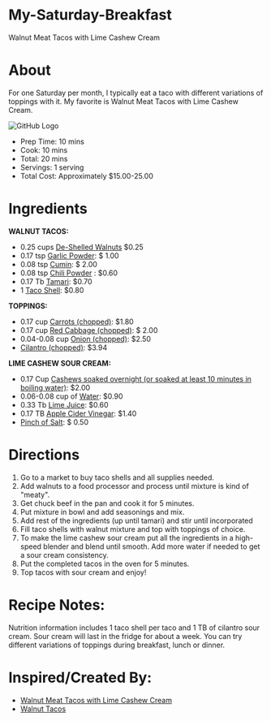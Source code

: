 # My-Saturday-Breakfast
Walnut Meat Tacos with Lime Cashew Cream

 # About
 
For one Saturday per month, I typically eat a taco with different variations of toppings with it. My favorite is Walnut Meat Tacos with Lime Cashew Cream.


![GitHub Logo](https://www.vnutritionandwellness.com/wp-content/uploads/2016/06/walnut-meat-tacos1-1.jpg)

 - Prep Time: 10 mins
 - Cook: 10 mins
 - Total: 20 mins
 - Servings: 1 serving
 - Total Cost: Approximately $15.00-25.00

# Ingredients

**WALNUT TACOS:**

 - 0.25 cups [De-Shelled Walnuts](https://www.google.com/shopping/product/2416399011238086562?q=de-shelled%20walnuts:&safe=strict&rlz=1C1CHBF_enUS760US760&sxsrf=ACYBGNSSMXsehCag49y7mUPOL6LnZ_CZbg:1569592641761&biw=2560&bih=1329&prds=epd:3954701486283304678,prmr:3&sa=X&ved=0ahUKEwiH1P7ClPHkAhVHuVkKHRZvA0cQ8wIIzAQ) $0.25
 - 0.17 tsp [Garlic Powder](https://www.vitacart.com/kirkland-granulated-california-garlic.html?gclid=Cj0KCQjw5rbsBRCFARIsAGEYRwchcwVtxnAGI9Ps45yAh01ytN8bj0xhplQQIKg0Z4mdmoYff56pYa4aAofDEALw_wcB): $ 1.00
 - 0.08 tsp [Cumin](https://www.boxed.com/product/6892/mccormick-ground-cumin-14-oz.?pf=3&gid=6892&utm_purpose=all&utm_experiment=none&utm_ad_id=84250223054092&msclkid=5366f387c30e12f2c1d1ae09a2308e85&utm_source=bing&utm_medium=cpc&utm_campaign=Bing%7CShopping%7CNonBrand%7CMid%7CAll%7CAll&utm_term=4587849705868570&utm_content=6892%20-%20McCormick%20Ground%20Cumin): $ 2.00
 - 0.08 tsp [Chili Powder](https://nuts.com/cookingbaking/herbsspices/pepper/chili-powder.html?msclkid=4b88a7adc968128ccc7efa23abc4e0d2&utm_source=bing&utm_medium=cpc&utm_campaign=BPA%20-%20General%20-%20Cooking%20&%20Baking&utm_term=4580153131020138&utm_content=BPA%20General%20-%20Weak%20Item%7CNuts.com%7CCooking%20&%20Baking%7CC:50) : $0.60
 - 0.17 Tb [Tamari](https://www.amazon.com/Tamari-Sauce-Wheat-Free-Organic/dp/B0046IIXTW): $0.70
 - 1 [Taco Shell](https://www.boxed.com/product/1065/old-el-paso-taco-dinner-kit-3-hard-soft-shell-kits?pf=3&gid=1065&utm_purpose=all&utm_experiment=none&utm_ad_id=84318922749536&msclkid=cc301a39b11e101c5fd047b7d2e29691&utm_source=bing&utm_medium=cpc&utm_campaign=Bing%7CShopping%7CNonBrand%7CLow%7CAll%7CAll&utm_term=4587918425337640&utm_content=1065%20-%20Old%20El%20Paso%20Taco%20Dinner%20Kit): $0.80

**TOPPINGS:**

 - 0.17 cup [Carrots (chopped)](https://www.webstaurantstore.com/sliced-carrots-10-can/99993214.html?utm_source=bing&utm_medium=cpc&utm_campaign=Shopping%20HP&utm_term=4582764467318230&utm_content=Consumables): $1.80
 - 0.17 cup [Red Cabbage (chopped)](https://www.amazon.com/Davids-Garden-Seeds-Cabbage-Express/dp/B00E3IAGPO/ref=asc_df_B00E3IAGPO/?tag=bingshoppinga-20&linkCode=df0&hvadid=%7Bcreative%7D&hvpos=%7Badposition%7D&hvnetw=o&hvrand=%7Brandom%7D&hvpone=&hvptwo=&hvqmt=e&hvdev=c&hvdvcmdl=%7Bdevicemodel%7D&hvlocint=&hvlocphy=&hvtargid=pla-4583520382113110&psc=1): $ 2.00
 - 0.04-0.08 cup [Onion (chopped)](https://www.walmart.com/ip/McCormick-Chopped-Onion-15-5-oz/103118041?sourceid=csebr0319ff43e6752842e18fe553b7a5e5a652&wmlspartner=bizratecom&affcmpid=3506831397&tmode=0000&veh=cse&szredirectid=15696145613080079364710090301008005): $2.50
 - [Cilantro (chopped)](https://www.walmart.com/ip/McCormick-Cilantro-Leaves-0-5-oz/10535043?wl13=2122&selectedSellerId=0&adid=22222222222009104769&wmlspartner=wmtlabs&wl0=e&wl1=o&wl2=c&wl3=10370649841&wl4=pla-1105710638663:aud-807615483&wl12=10535043_0&wl14=cilantro%20%28chopped%29&veh=sem&msclkid=fae89976b69514b8587ec4f8dd2831c0): $3.94

**LIME CASHEW SOUR CREAM:** 

 - 0.17 Cup [Cashews soaked overnight (or soaked at least 10 minutes in boiling water)](https://nouveauraw.com/raw-techniques/soaking-nuts-seeds-and-grains/cashews-soaked-drying/): $2.00
 - 0.06-0.08 cup of [Water](https://science.howstuffworks.com/environmental/earth/geophysics/h2o.htm): $0.90
 - 0.33 Tb [Lime Juice](https://www.amazon.com/Santa-Cruz-Organic-Juice-Ounces/dp/B000VHGMX6): $0.60
 - 0.17 TB [Apple Cider Vinegar](https://www.healthline.com/nutrition/6-proven-health-benefits-of-apple-cider-vinegar): $1.40
 - [Pinch of Salt](https://www.food.com/about/salt-359): $ 0.50

# Directions

1.  Go to a market to buy taco shells and all supplies needed.
2. Add walnuts to a food processor and process until mixture is kind of "meaty".
3. Get chuck beef in the pan and cook it for 5 minutes. 
4. Put mixture in bowl and add seasonings and mix.
5. Add rest of the ingredients (up until tamari) and stir until incorporated
6. Fill taco shells with walnut mixture and top with toppings of choice.
7. To make the lime cashew sour cream put all the ingredients in a high-speed blender and blend until smooth. Add more water if needed to get a sour cream consistency.
8. Put the completed tacos in the oven for 5 minutes. 
9. Top tacos with sour cream and enjoy!

# Recipe Notes:

Nutrition information includes 1 taco shell per taco and 1 TB of cilantro sour cream.
Sour cream will last in the fridge for about a week. You can try different variations of toppings during breakfast, lunch or dinner. 


# Inspired/Created By:

 - [Walnut Meat Tacos with Lime Cashew Cream](https://www.vnutritionandwellness.com/walnut-meat-tacos/)
 - [Walnut Tacos](https://www.washingtonpost.com/recipes/walnut-tacos/15504/)



